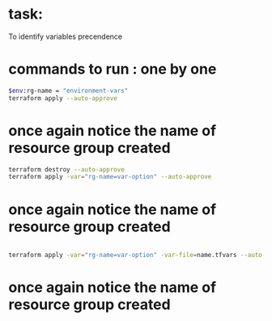 # task:
To identify variables precendence

# commands to run : one by one

```sh
$env:rg-name = "environment-vars"
terraform apply --auto-approve
```

# once again notice the name of resource group created 
```sh
terraform destroy --auto-approve
terraform apply -var="rg-name=var-option" --auto-approve
```
# once again notice the name of resource group created 
```sh

terraform apply -var="rg-name=var-option" -var-file=name.tfvars --auto-approve
```
# once again notice the name of resource group created 
